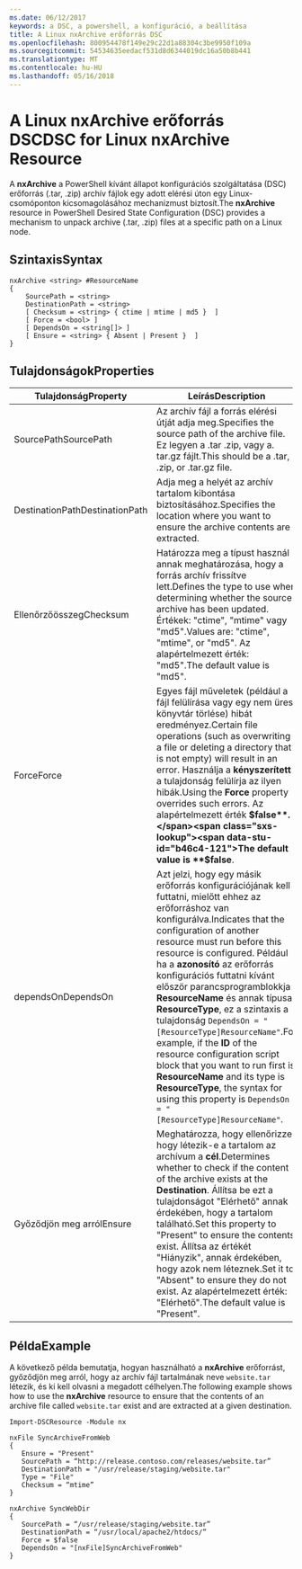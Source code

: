 ```yaml
---
ms.date: 06/12/2017
keywords: a DSC, a powershell, a konfiguráció, a beállítása
title: A Linux nxArchive erőforrás DSC
ms.openlocfilehash: 800954478f149e29c22d1a88304c3be9950f109a
ms.sourcegitcommit: 54534635eedacf531d8d6344019dc16a50b8b441
ms.translationtype: MT
ms.contentlocale: hu-HU
ms.lasthandoff: 05/16/2018
---
```

# <a name="dsc-for-linux-nxarchive-resource"></a><span data-ttu-id="b46c4-103">A Linux nxArchive erőforrás DSC</span><span class="sxs-lookup"><span data-stu-id="b46c4-103">DSC for Linux nxArchive Resource</span></span>

<span data-ttu-id="b46c4-104">A **nxArchive** a PowerShell kívánt állapot konfigurációs szolgáltatása (DSC) erőforrás (.tar, .zip) archív fájlok egy adott elérési úton egy Linux-csomóponton kicsomagolásához mechanizmust biztosít.</span><span class="sxs-lookup"><span data-stu-id="b46c4-104">The **nxArchive** resource in PowerShell Desired State Configuration (DSC) provides a mechanism to unpack archive (.tar, .zip) files at a specific path on a Linux node.</span></span>

## <a name="syntax"></a><span data-ttu-id="b46c4-105">Szintaxis</span><span class="sxs-lookup"><span data-stu-id="b46c4-105">Syntax</span></span>

```
nxArchive <string> #ResourceName
{
    SourcePath = <string>
    DestinationPath = <string>
    [ Checksum = <string> { ctime | mtime | md5 }  ]
    [ Force = <bool> ]
    [ DependsOn = <string[]> ]
    [ Ensure = <string> { Absent | Present }  ]
}
```

## <a name="properties"></a><span data-ttu-id="b46c4-106">Tulajdonságok</span><span class="sxs-lookup"><span data-stu-id="b46c4-106">Properties</span></span>

|  <span data-ttu-id="b46c4-107">Tulajdonság</span><span class="sxs-lookup"><span data-stu-id="b46c4-107">Property</span></span> |  <span data-ttu-id="b46c4-108">Leírás</span><span class="sxs-lookup"><span data-stu-id="b46c4-108">Description</span></span> |
|---|---|
| <span data-ttu-id="b46c4-109">SourcePath</span><span class="sxs-lookup"><span data-stu-id="b46c4-109">SourcePath</span></span>| <span data-ttu-id="b46c4-110">Az archív fájl a forrás elérési útját adja meg.</span><span class="sxs-lookup"><span data-stu-id="b46c4-110">Specifies the source path of the archive file.</span></span> <span data-ttu-id="b46c4-111">Ez legyen a .tar .zip, vagy a. tar.gz fájlt.</span><span class="sxs-lookup"><span data-stu-id="b46c4-111">This should be a .tar, .zip, or .tar.gz file.</span></span> |
| <span data-ttu-id="b46c4-112">DestinationPath</span><span class="sxs-lookup"><span data-stu-id="b46c4-112">DestinationPath</span></span>| <span data-ttu-id="b46c4-113">Adja meg a helyét az archív tartalom kibontása biztosításához.</span><span class="sxs-lookup"><span data-stu-id="b46c4-113">Specifies the location where you want to ensure the archive contents are extracted.</span></span>|
| <span data-ttu-id="b46c4-114">Ellenőrzőösszeg</span><span class="sxs-lookup"><span data-stu-id="b46c4-114">Checksum</span></span>| <span data-ttu-id="b46c4-115">Határozza meg a típust használ annak meghatározása, hogy a forrás archív frissítve lett.</span><span class="sxs-lookup"><span data-stu-id="b46c4-115">Defines the type to use when determining whether the source archive has been updated.</span></span> <span data-ttu-id="b46c4-116">Értékek: "ctime", "mtime" vagy "md5".</span><span class="sxs-lookup"><span data-stu-id="b46c4-116">Values are: "ctime", "mtime", or "md5".</span></span> <span data-ttu-id="b46c4-117">Az alapértelmezett érték: "md5".</span><span class="sxs-lookup"><span data-stu-id="b46c4-117">The default value is "md5".</span></span>|
| <span data-ttu-id="b46c4-118">Force</span><span class="sxs-lookup"><span data-stu-id="b46c4-118">Force</span></span>| <span data-ttu-id="b46c4-119">Egyes fájl műveletek (például a fájl felülírása vagy egy nem üres könyvtár törlése) hibát eredményez.</span><span class="sxs-lookup"><span data-stu-id="b46c4-119">Certain file operations (such as overwriting a file or deleting a directory that is not empty) will result in an error.</span></span> <span data-ttu-id="b46c4-120">Használja a **kényszerített** a tulajdonság felülírja az ilyen hibák.</span><span class="sxs-lookup"><span data-stu-id="b46c4-120">Using the **Force** property overrides such errors.</span></span> <span data-ttu-id="b46c4-121">Az alapértelmezett érték **$false**.</span><span class="sxs-lookup"><span data-stu-id="b46c4-121">The default value is **$false**.</span></span>|
| <span data-ttu-id="b46c4-122">dependsOn</span><span class="sxs-lookup"><span data-stu-id="b46c4-122">DependsOn</span></span> | <span data-ttu-id="b46c4-123">Azt jelzi, hogy egy másik erőforrás konfigurációjának kell futtatni, mielőtt ehhez az erőforráshoz van konfigurálva.</span><span class="sxs-lookup"><span data-stu-id="b46c4-123">Indicates that the configuration of another resource must run before this resource is configured.</span></span> <span data-ttu-id="b46c4-124">Például ha a **azonosító** az erőforrás konfigurációs futtatni kívánt először parancsprogramblokkja **ResourceName** és annak típusa **ResourceType**, ez a szintaxis a tulajdonság `DependsOn = "[ResourceType]ResourceName"`.</span><span class="sxs-lookup"><span data-stu-id="b46c4-124">For example, if the **ID** of the resource configuration script block that you want to run first is **ResourceName** and its type is **ResourceType**, the syntax for using this property is `DependsOn = "[ResourceType]ResourceName"`.</span></span>|
| <span data-ttu-id="b46c4-125">Győződjön meg arról</span><span class="sxs-lookup"><span data-stu-id="b46c4-125">Ensure</span></span>| <span data-ttu-id="b46c4-126">Meghatározza, hogy ellenőrizze, hogy létezik-e a tartalom az archívum a **cél**.</span><span class="sxs-lookup"><span data-stu-id="b46c4-126">Determines whether to check if the content of the archive exists at the **Destination**.</span></span> <span data-ttu-id="b46c4-127">Állítsa be ezt a tulajdonságot "Elérhető" annak érdekében, hogy a tartalom található.</span><span class="sxs-lookup"><span data-stu-id="b46c4-127">Set this property to "Present" to ensure the contents exist.</span></span> <span data-ttu-id="b46c4-128">Állítsa az értékét "Hiányzik", annak érdekében, hogy azok nem léteznek.</span><span class="sxs-lookup"><span data-stu-id="b46c4-128">Set it to "Absent" to ensure they do not exist.</span></span> <span data-ttu-id="b46c4-129">Az alapértelmezett érték: "Elérhető".</span><span class="sxs-lookup"><span data-stu-id="b46c4-129">The default value is "Present".</span></span>|

## <a name="example"></a><span data-ttu-id="b46c4-130">Példa</span><span class="sxs-lookup"><span data-stu-id="b46c4-130">Example</span></span>

<span data-ttu-id="b46c4-131">A következő példa bemutatja, hogyan használható a **nxArchive** erőforrást, győződjön meg arról, hogy az archív fájl tartalmának neve `website.tar` létezik, és ki kell olvasni a megadott célhelyen.</span><span class="sxs-lookup"><span data-stu-id="b46c4-131">The following example shows how to use the **nxArchive** resource to ensure that the contents of an archive file called `website.tar` exist and are extracted at a given destination.</span></span>

```
Import-DSCResource -Module nx

nxFile SyncArchiveFromWeb
{
   Ensure = "Present"
   SourcePath = “http://release.contoso.com/releases/website.tar”
   DestinationPath = "/usr/release/staging/website.tar"
   Type = "File"
   Checksum = “mtime”
}

nxArchive SyncWebDir
{
   SourcePath = “/usr/release/staging/website.tar”
   DestinationPath = “/usr/local/apache2/htdocs/”
   Force = $false
   DependsOn = "[nxFile]SyncArchiveFromWeb"
}
```